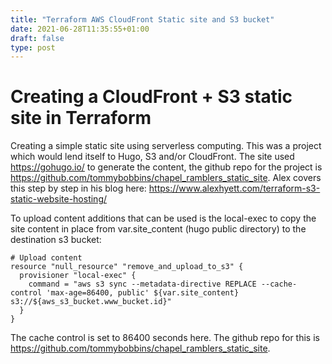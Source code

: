 ```yaml
---
title: "Terraform AWS CloudFront Static site and S3 bucket"
date: 2021-06-28T11:35:55+01:00
draft: false
type: post
---
```


# Creating a CloudFront + S3 static site in Terraform

Creating a simple static site using serverless computing. This was a project which would lend itself to Hugo, S3 and/or CloudFront. The site used https://gohugo.io/ to generate the content, the github repo for the project is https://github.com/tommybobbins/chapel_ramblers_static_site. Alex covers this step by step in his blog here: https://www.alexhyett.com/terraform-s3-static-website-hosting/

To upload content additions that can be used is the local-exec to copy the site content in place from var.site_content (hugo public directory) to the destination s3 bucket:

```
# Upload content
resource "null_resource" "remove_and_upload_to_s3" {
  provisioner "local-exec" {
    command = "aws s3 sync --metadata-directive REPLACE --cache-control 'max-age=86400, public' ${var.site_content} s3://${aws_s3_bucket.www_bucket.id}"
  }
}
```

The cache control is set to 86400 seconds here. The github repo for this is https://github.com/tommybobbins/chapel_ramblers_static_site.

